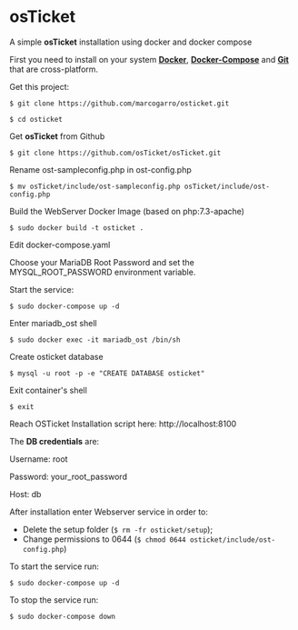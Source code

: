 # osTicket
A simple **osTicket** installation using docker and docker compose

First you need to install on your system **[Docker](https://www.docker.com/get-started)**, **[Docker-Compose](https://docs.docker.com/compose/install/)** and **[Git](https://git-scm.com/downloads)** that are cross-platform.

Get this project:

`$ git clone https://github.com/marcogarro/osticket.git`

`$ cd osticket`

Get **osTicket** from Github

`$ git clone https://github.com/osTicket/osTicket.git`

Rename ost-sampleconfig.php in ost-config.php

`$ mv osTicket/include/ost-sampleconfig.php osTicket/include/ost-config.php`

Build the WebServer Docker Image (based on php:7.3-apache)

`$ sudo docker build -t osticket .`

Edit docker-compose.yaml

Choose your MariaDB Root Password and set the MYSQL_ROOT_PASSWORD environment variable.

Start the service:

`$ sudo docker-compose up -d` 

Enter mariadb_ost shell

`$ sudo docker exec -it mariadb_ost /bin/sh`

Create osticket database

`$ mysql -u root -p -e "CREATE DATABASE osticket"`

Exit container's shell

`$ exit`

Reach OSTicket Installation script here: http://localhost:8100

The **DB credentials** are: 

Username: root

Password: your_root_password

Host: db

After installation enter Webserver service in order to: 

- Delete the setup folder (`$ rm -fr osticket/setup`); 
- Change permissions to 0644 (`$ chmod 0644 osticket/include/ost-config.php`)

To start the service run: 

`$ sudo docker-compose up -d`

To stop the service run:

`$ sudo docker-compose down`
